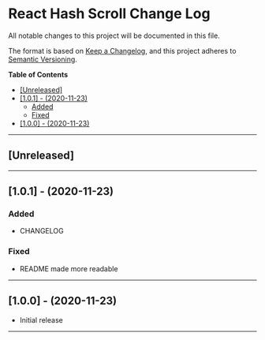 # React Hash Scroll Change Log <!-- omit in toc -->

All notable changes to this project will be documented in this file.

The format is based on [Keep a Changelog](http://keepachangelog.com/),
and this project adheres to [Semantic Versioning](https://semver.org/spec/v2.0.0.html).

**Table of Contents**

- [[Unreleased]](#unreleased)
- [[1.0.1] - (2020-11-23)](#101---2020-11-23)
  - [Added](#added)
  - [Fixed](#fixed)
- [[1.0.0] - (2020-11-23)](#100---2020-11-23)

---

## [Unreleased]

---

## [1.0.1] - (2020-11-23)

### Added

- CHANGELOG

### Fixed

- README made more readable

---

## [1.0.0] - (2020-11-23)

- Initial release

---
